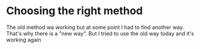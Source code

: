# Choosing the right method
The old method wa working but at some point I had to find another way. That's why there is a "new way". But I tried to use the old way today and it's working again
